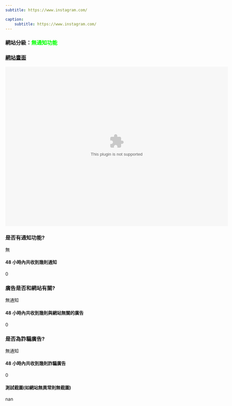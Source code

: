 ```yaml
---
subtitle: https://www.instagram.com/

caption:
	subtitle: https://www.instagram.com/
---
```


<h3>網站分級：<font color="#00FF00">無通知功能</font></h3>

### [網站畫面](https://www.instagram.com/)
<embed src="https://web.archive.org/web/https://www.instagram.com/" style="width:700px; height: 500px;">

### 是否有通知功能?
無

#### 48 小時內共收到幾則通知
0

### 廣告是否和網站有關?
無通知

#### 48 小時內共收到幾則與網站無關的廣告
0

### 是否為詐騙廣告?
無通知

#### 48 小時內共收到幾則詐騙廣告
0

#### 測試截圖(如網站無異常則無截圖)
nan

